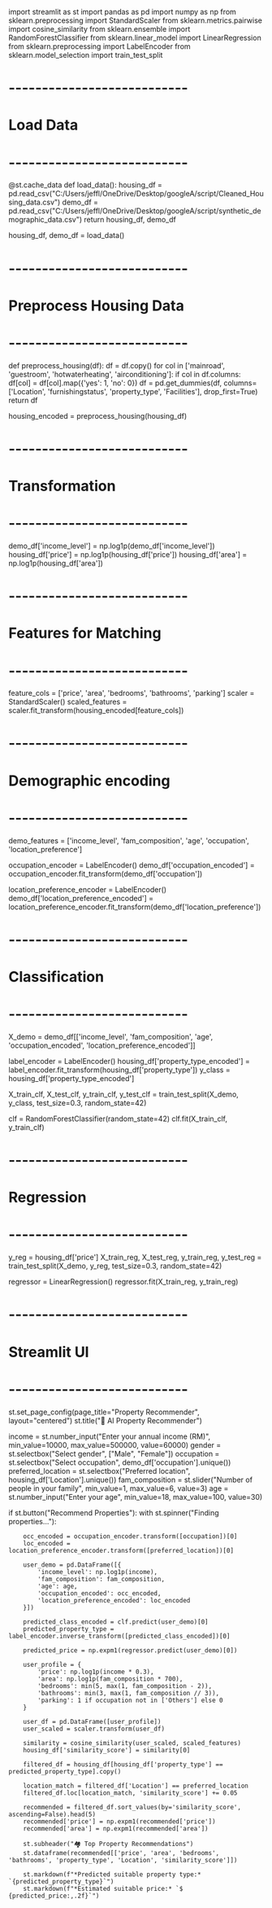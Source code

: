 import streamlit as st
import pandas as pd
import numpy as np
from sklearn.preprocessing import StandardScaler
from sklearn.metrics.pairwise import cosine_similarity
from sklearn.ensemble import RandomForestClassifier
from sklearn.linear_model import LinearRegression
from sklearn.preprocessing import LabelEncoder
from sklearn.model_selection import train_test_split

# ---------------------------
# Load Data
# ---------------------------
@st.cache_data
def load_data():
    housing_df = pd.read_csv("C:/Users/jeffl/OneDrive/Desktop/googleA/script/Cleaned_Housing_data.csv")
    demo_df = pd.read_csv("C:/Users/jeffl/OneDrive/Desktop/googleA/script/synthetic_demographic_data.csv")
    return housing_df, demo_df

housing_df, demo_df = load_data()

# ---------------------------
# Preprocess Housing Data
# ---------------------------
def preprocess_housing(df):
    df = df.copy()
    for col in ['mainroad', 'guestroom', 'hotwaterheating', 'airconditioning']:
        if col in df.columns:
            df[col] = df[col].map({'yes': 1, 'no': 0})
    df = pd.get_dummies(df, columns=['Location', 'furnishingstatus', 'property_type', 'Facilities'], drop_first=True)
    return df

housing_encoded = preprocess_housing(housing_df)

# ---------------------------
# Transformation
# ---------------------------
demo_df['income_level'] = np.log1p(demo_df['income_level'])
housing_df['price'] = np.log1p(housing_df['price'])
housing_df['area'] = np.log1p(housing_df['area'])

# ---------------------------
# Features for Matching
# ---------------------------
feature_cols = ['price', 'area', 'bedrooms', 'bathrooms', 'parking']
scaler = StandardScaler()
scaled_features = scaler.fit_transform(housing_encoded[feature_cols])

# ---------------------------
# Demographic encoding
# ---------------------------
demo_features = ['income_level', 'fam_composition', 'age', 'occupation', 'location_preference']

occupation_encoder = LabelEncoder()
demo_df['occupation_encoded'] = occupation_encoder.fit_transform(demo_df['occupation'])

location_preference_encoder = LabelEncoder()
demo_df['location_preference_encoded'] = location_preference_encoder.fit_transform(demo_df['location_preference'])

# ---------------------------
# Classification
# ---------------------------
X_demo = demo_df[['income_level', 'fam_composition', 'age', 'occupation_encoded', 'location_preference_encoded']]

label_encoder = LabelEncoder()
housing_df['property_type_encoded'] = label_encoder.fit_transform(housing_df['property_type'])
y_class = housing_df['property_type_encoded']

X_train_clf, X_test_clf, y_train_clf, y_test_clf = train_test_split(X_demo, y_class, test_size=0.3, random_state=42)

clf = RandomForestClassifier(random_state=42)
clf.fit(X_train_clf, y_train_clf)

# ---------------------------
# Regression
# ---------------------------
y_reg = housing_df['price']
X_train_reg, X_test_reg, y_train_reg, y_test_reg = train_test_split(X_demo, y_reg, test_size=0.3, random_state=42)

regressor = LinearRegression()
regressor.fit(X_train_reg, y_train_reg)

# ---------------------------
# Streamlit UI
# ---------------------------
st.set_page_config(page_title="Property Recommender", layout="centered")
st.title("🏡 AI Property Recommender")

income = st.number_input("Enter your annual income (RM)", min_value=10000, max_value=500000, value=60000)
gender = st.selectbox("Select gender", ["Male", "Female"])
occupation = st.selectbox("Select occupation", demo_df['occupation'].unique())
preferred_location = st.selectbox("Preferred location", housing_df['Location'].unique())
fam_composition = st.slider("Number of people in your family", min_value=1, max_value=6, value=3)
age = st.number_input("Enter your age", min_value=18, max_value=100, value=30)

if st.button("Recommend Properties"):
    with st.spinner("Finding properties..."):

        occ_encoded = occupation_encoder.transform([occupation])[0]
        loc_encoded = location_preference_encoder.transform([preferred_location])[0]

        user_demo = pd.DataFrame([{
            'income_level': np.log1p(income),
            'fam_composition': fam_composition,
            'age': age,
            'occupation_encoded': occ_encoded,
            'location_preference_encoded': loc_encoded
        }])

        predicted_class_encoded = clf.predict(user_demo)[0]
        predicted_property_type = label_encoder.inverse_transform([predicted_class_encoded])[0]

        predicted_price = np.expm1(regressor.predict(user_demo)[0])

        user_profile = {
            'price': np.log1p(income * 0.3),
            'area': np.log1p(fam_composition * 700),
            'bedrooms': min(5, max(1, fam_composition - 2)),
            'bathrooms': min(3, max(1, fam_composition // 3)),
            'parking': 1 if occupation not in ['Others'] else 0
        }

        user_df = pd.DataFrame([user_profile])
        user_scaled = scaler.transform(user_df)

        similarity = cosine_similarity(user_scaled, scaled_features)
        housing_df['similarity_score'] = similarity[0]

        filtered_df = housing_df[housing_df['property_type'] == predicted_property_type].copy()

        location_match = filtered_df['Location'] == preferred_location
        filtered_df.loc[location_match, 'similarity_score'] += 0.05

        recommended = filtered_df.sort_values(by='similarity_score', ascending=False).head(5)
        recommended['price'] = np.expm1(recommended['price'])
        recommended['area'] = np.expm1(recommended['area'])

        st.subheader("🏘 Top Property Recommendations")
        st.dataframe(recommended[['price', 'area', 'bedrooms', 'bathrooms', 'property_type', 'Location', 'similarity_score']])

        st.markdown(f"*Predicted suitable property type:* `{predicted_property_type}`")
        st.markdown(f"*Estimated suitable price:* `$ {predicted_price:,.2f}`")
